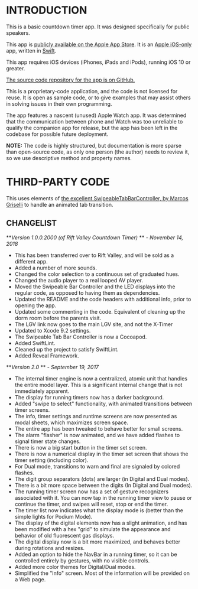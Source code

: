 INTRODUCTION
============
This is a basic countdown timer app. It was designed specifically for public speakers.

This app is [publicly available on the Apple App Store](https://itunes.apple.com/us/app/x-timer/id1244827875?mt=8). It is an [Apple iOS-only](https://www.apple.com/ios) app, written in [Swift](https://www.apple.com/swift/).

This app requires iOS devices (iPhones, iPads and iPods), running iOS 10 or greater.

[The source code repository for the app is on GitHub.](https://github.com/LittleGreenViper/x-timer)

This is a proprietary-code application, and the code is not licensed for reuse. It is open as sample code, or to give examples that may assist others in solving issues in their own programming.

The app features a nascent (unused) Apple Watch app. It was determined that the communication between phone and Watch was too unreliable to qualify the companion app for release, but the app has been left in the codebase for possible future deployment.

**NOTE:** The code is highly structured, but documentation is more sparse than open-source code, as only one person (the author) needs to review it, so we use descriptive method and property names.

THIRD-PARTY CODE
================

This uses elements of [the excellent SwipeableTabBarController, by Marcos Griselli](https://github.com/marcosgriselli/SwipeableTabBarController) to handle an animated tab transition.

CHANGELIST
----------


***Version 1.0.0.2000 (of Rift Valley Countdown Timer)* ** *- November 14, 2018*

- This has been transferred over to Rift Valley, and will be sold as a different app.
- Added a number of more sounds.
- Changed the color selection to a continuous set of graduated hues.
- Changed the audio player to a real looped AV player.
- Moved the Swipeable Bar Controller and the LED displays into the regular code, as opposed to having them as dependencies.
- Updated the README and the code headers with additional info, prior to opening the app.
- Updated some commenting in the code. Equivalent of cleaning up the dorm room before the parents visit.
- The LGV link now goes to the main LGV site, and not the X-Timer 
- Updated to Xcode 9.2 settings.
- The Swipeable Tab Bar Controller is now a Cocoapod.
- Added SwiftLint.
- Cleaned up the project to satisfy SwiftLint.
- Added Reveal Framework.

***Version 2.0* ** *- September 19, 2017*

- The internal timer engine is now a centralized, atomic unit that handles the entire model layer. This is a significant internal change that is not immediately apparent.
- The display for running timers now has a darker background.
- Added "swipe to select" functionality, with animated transitions between timer screens.
- The info, timer settings and runtime screens are now presented as modal sheets, which maximizes screen space.
- The entire app has been tweaked to behave better for small screens.
- The alarm "flasher" is now animated, and we have added flashes to signal timer state changes.
- There is now a big start button in the timer set screen.
- There is now a numerical display in the timer set screen that shows the timer setting (including color).
- For Dual mode, transitions to warn and final are signaled by colored flashes.
- The digit group separators (dots) are larger (in Digital and Dual modes).
- There is a bit more space between the digits (In Digital and Dual modes).
- The running timer screen now has a set of gesture recognizers associated with it. You can now tap in the running timer view to pause or continue the timer, and swipes will reset, stop or end the timer.
- The timer list now indicates what the display mode is (better than the simple lights for Podium Mode).
- The display of the digital elements now has a slight animation, and has been modified with a hex "grid" to simulate the appearance and behavior of old fluorescent gas displays.
- The digital display now is a bit more maximized, and behaves better during rotations and resizes.
- Added an option to hide the NavBar in a running timer, so it can be controlled entirely by gestures, with no visible controls.
- Added more color themes for Digital/Dual modes.
- Simplified the "Info" screen. Most of the information will be provided on a Web page.
